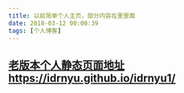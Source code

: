 ```yaml
---
title: 以前简单个人主页，部分内容在里里面
date: 2018-03-12 00:00:39
tags: [个人博客]
---
```


## [老版本个人静态页面地址](https://idrnyu.github.io/idrnyu1/)   https://idrnyu.github.io/idrnyu1/